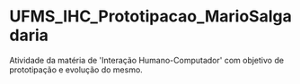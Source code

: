 # UFMS_IHC_Prototipacao_MarioSalgadaria
Atividade da matéria de 'Interação Humano-Computador' com objetivo de prototipação e evolução do mesmo.
